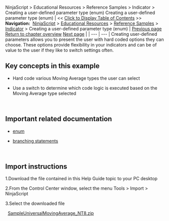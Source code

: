 ﻿
NinjaScript > Educational Resources > Reference Samples > Indicator > Creating a user-defined parameter type (enum)
Creating a user-defined parameter type (enum)
| << [Click to Display Table of Contents](creating_a_user-defined_parame.md) >> **Navigation:**     [NinjaScript](ninjascript-1.md) > [Educational Resources](educational_resources-1.md) > [Reference Samples](reference_samples-1.md) > [Indicator](indicator2-1.md) > Creating a user-defined parameter type (enum) | [Previous page](coloring_a_region-1.md) [Return to chapter overview](indicator2-1.md) [Next page](creating_your_own_level_ii_dat-1.md) |
| --- | --- |
Creating user-defined parameters allows you to present the user with hard coded options they can choose. These options provide flexibility in your indicators and can be of value to the user if they like to switch settings often.
 
## Key concepts in this example
- Hard code various Moving Average types the user can select

- Use a switch to determine which code logic is executed based on the Moving Average type selected

 
## Important related documentation
- [enum](http://csharp-station.com/Tutorial/CSharp/Lesson17)

- [branching statements](http://csharp-station.com/Tutorial/CSharp/Lesson03)

 
## Import instructions
1.Download the file contained in this Help Guide topic to your PC desktop

2.From the Control Center window, select the menu Tools > Import > NinjaScript

3.Select the downloaded file

 
[SampleUniversalMovingAverage_NT8.zip](samples/SampleUniversalMovingAverage_NT8.zip)

